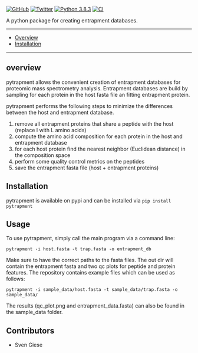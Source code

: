 [![GitHub](https://flat.badgen.net/github/license/gieses/pytrapment)](https://www.apache.org/licenses/LICENSE-2.0)
[![Twitter](https://flat.badgen.net/twitter/follow/SvenHGiese?icon=twitter)](https://twitter.com/SvenHGiese)
[![Python 3.8.3](https://img.shields.io/badge/python-3.8.3-blue.svg)](https://www.python.org/downloads/release/python-370/)
[![CI](https://github.com/gieses/pytrapment/actions/workflows/main.yml/badge.svg)](https://github.com/gieses/pytrapment/actions/workflows/main.yml)

A python package for creating entrapment databases.

---
- [Overview](#overview)
- [Installation](#Installation)
---

## overview

pytrapment allows the convenient creation of entrapment databases for proteomic mass spectrometry analysis.
Entrapment databases are build by sampling for each protein in the host fasta file an fitting
entrapment protein.

pytrapment performs the following steps to minimize the differences between the host and entrapment
database.

1. remove all entrapment proteins that share a peptide with the host (replace I with L amino acids)
2. compute the amino acid composition for each protein in the host and entrapment database
3. for each host protein find the nearest neighbor (Euclidean distance) in the composition space
4. perform some quality control metrics on the peptides
5. save the entrapment fasta file (host + entrapment proteins)   


## Installation
pytrapment is available on pypi and can be installed via ```pip install pytrapment```

## Usage

To use pytrapment, simply call the main program via a command line:

```
pytrapment -i host.fasta -t trap.fasta -o entrapment_db
```

Make sure to have the correct paths to the fasta files. The out dir will contain the entrapment
fasta and two qc plots for peptide and protein features. The repository contains example files
which can be used as follows:

```
pytrapment -i sample_data/host.fasta -t sample_data/trap.fasta -o sample_data/
```

The results (qc_plot.png and entrapment_data.fasta) can also be found in the sample_data folder.

## Contributors
- Sven Giese